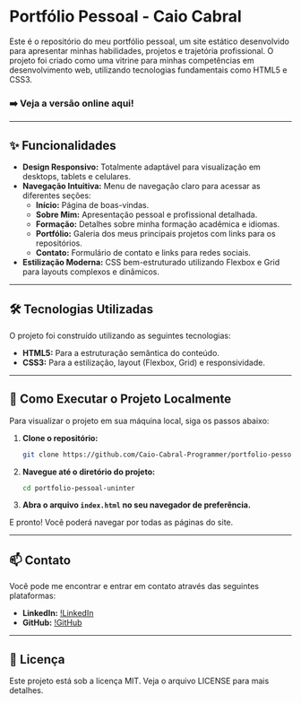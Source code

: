 # Portfólio Pessoal - Caio Cabral

Este é o repositório do meu portfólio pessoal, um site estático desenvolvido para apresentar minhas habilidades, projetos e trajetória profissional. O projeto foi criado como uma vitrine para minhas competências em desenvolvimento web, utilizando tecnologias fundamentais como HTML5 e CSS3.

### ➡️ Veja a versão online aqui!

---

## ✨ Funcionalidades

- **Design Responsivo:** Totalmente adaptável para visualização em desktops, tablets e celulares.
- **Navegação Intuitiva:** Menu de navegação claro para acessar as diferentes seções:
  - **Início:** Página de boas-vindas.
  - **Sobre Mim:** Apresentação pessoal e profissional detalhada.
  - **Formação:** Detalhes sobre minha formação acadêmica e idiomas.
  - **Portfólio:** Galeria dos meus principais projetos com links para os repositórios.
  - **Contato:** Formulário de contato e links para redes sociais.
- **Estilização Moderna:** CSS bem-estruturado utilizando Flexbox e Grid para layouts complexos e dinâmicos.

---

## 🛠️ Tecnologias Utilizadas

O projeto foi construído utilizando as seguintes tecnologias:

- **HTML5:** Para a estruturação semântica do conteúdo.
- **CSS3:** Para a estilização, layout (Flexbox, Grid) e responsividade.

---

## 🚀 Como Executar o Projeto Localmente

Para visualizar o projeto em sua máquina local, siga os passos abaixo:

1.  **Clone o repositório:**
    ```bash
    git clone https://github.com/Caio-Cabral-Programmer/portfolio-pessoal-uninter.git
    ```

2.  **Navegue até o diretório do projeto:**
    ```bash
    cd portfolio-pessoal-uninter
    ```

3.  **Abra o arquivo `index.html` no seu navegador de preferência.**

E pronto! Você poderá navegar por todas as páginas do site.

---

## 📫 Contato

Você pode me encontrar e entrar em contato através das seguintes plataformas:

- **LinkedIn:** [!LinkedIn](https://www.linkedin.com/in/caio-cabral-programmer/)
- **GitHub:** [!GitHub](https://github.com/Caio-Cabral-Programmer)

---

## 📄 Licença

Este projeto está sob a licença MIT. Veja o arquivo LICENSE para mais detalhes.